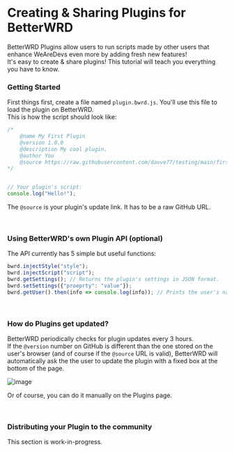 
# Creating & Sharing Plugins for BetterWRD
BetterWRD Plugins allow users to run scripts made by other users that enhance WeAreDevs even more by adding fresh new features!\
It's easy to create & share plugins! This tutorial will teach you everything you have to know.


### Getting Started
First things first, create a file named `plugin.bwrd.js`. You'll use this file to load the plugin on BetterWRD.\
This is how the script should look like:

```js
/*
    @name My First Plugin
    @version 1.0.0
    @description My cool plugin.
    @author You
    @source https://raw.githubusercontent.com/davve77/testing/main/firstPlugin.bwrd.js
*/


// Your plugin's script:
console.log("Hello!");
```

The `@source` is your plugin's update link. It has to be a raw GitHub URL.


&nbsp;
### Using BetterWRD's own Plugin API (optional)
The API currently has 5 simple but useful functions:
```js
bwrd.injectStyle("style");
bwrd.injectScript("script");
bwrd.getSettings(); // Returns the plugin's settings in JSON format.
bwrd.setSettings({"proeprty": "value"});
bwrd.getUser().then(info => console.log(info)); // Prints the user's name, avatar, reputation, join date etc.
```


&nbsp;
### How do Plugins get updated?
BetterWRD periodically checks for plugin updates every 3 hours.\
If the `@version` number on GitHub is different than the one stored on the user's browser (and of course if the `@source` URL is valid), BetterWRD will automatically ask the the user to update the plugin with a fixed box at the bottom of the page.

![image](https://cdn.discordapp.com/attachments/800294579856605204/937412167966261248/unknown.png)

Or of course, you can do it manually on the Plugins page.

&nbsp;
### Distributing your Plugin to the community
This section is work-in-progress.
